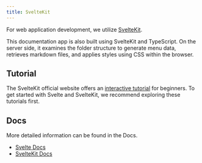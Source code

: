 ```yaml
---
title: SvelteKit
---
```


For web application development, we utilize [SvelteKit](https://kit.svelte.dev/).

This documentation app is also built using SvelteKit and TypeScript. On the server side, it examines the folder structure to generate menu data, retrieves markdown files, and applies styles using CSS within the browser.

## Tutorial

The SvelteKit official website offers an [interactive tutorial](https://learn.svelte.dev/tutorial/welcome-to-svelte) for beginners. To get started with Svelte and SvelteKit, we recommend exploring these tutorials first.

## Docs

More detailed information can be found in the Docs.

- [Svelte Docs](https://svelte.dev/docs)
- [SvelteKit Docs](https://kit.svelte.dev/docs/introduction)
